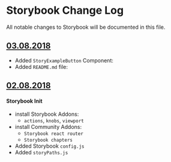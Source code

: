 # Storybook Change Log

All notable changes to Storybook will be documented in this file.

<a name="1.0.1"></a>
## [03.08.2018](https://gitlab.internal.roundglobe.tech/andrija/react-boilerplate/commit/b1a7811dcbe5ca639a0f34b33fd874a8df2ee199)

* Added `StoryExampleButton` Component:
* Added `README.md` file:


<a name="1.0.0"></a>
## [02.08.2018](https://gitlab.internal.roundglobe.tech/andrija/react-boilerplate/commit/9d0a99a59d3d4f8e1e8451e8e0626c731633b3b4)

#### Storybook Init
* install Storybook Addons:
    * `actions`, `knobs`, `viewport`
* install Community Addons:
    * `Storybook react router`
    * `Storybook chapters`
* Added Storybook `config.js`
* Added `storyPaths.js`
